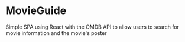 # MovieGuide
Simple SPA using React with the OMDB API to allow users to search for movie information and the movie's poster
